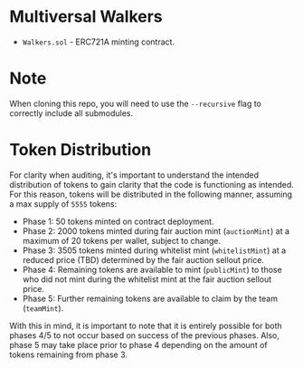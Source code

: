 # Multiversal Walkers

- `Walkers.sol` - ERC721A minting contract.

# Note

When cloning this repo, you will need to use the `--recursive` flag to correctly include all submodules.

# Token Distribution

For clarity when auditing, it's important to understand the intended distribution of tokens to gain clarity that the code is functioning as intended. For this reason, tokens will be distributed in the following manner, assuming a max supply of `5555` tokens:

- Phase 1: 50 tokens minted on contract deployment.
- Phase 2: 2000 tokens minted during fair auction mint (`auctionMint`) at a maximum of 20 tokens per wallet, subject to change.
- Phase 3: 3505 tokens minted during whitelist mint (`whitelistMint`) at a reduced price (TBD) determined by the fair auction sellout price.
- Phase 4: Remaining tokens are available to mint (`publicMint`) to those who did not mint during the whitelist mint at the fair auction sellout price.
- Phase 5: Further remaining tokens are available to claim by the team (`teamMint`).

With this in mind, it is important to note that it is entirely possible for both phases 4/5 to not occur based on success of the previous phases. Also, phase 5 may take place prior to phase 4 depending on the amount of tokens remaining from phase 3.

